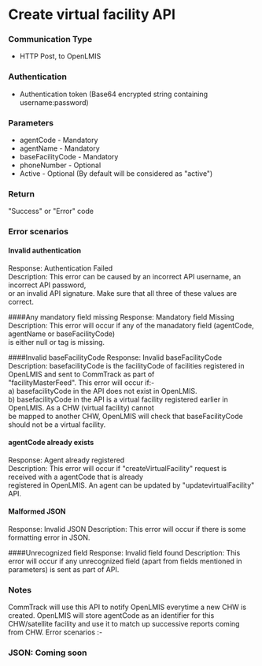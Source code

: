 # Create virtual facility API

### Communication Type

- HTTP Post, to OpenLMIS
 
### Authentication

- Authentication token (Base64 encrypted string containing username:password)

### Parameters

- agentCode - Mandatory
- agentName - Mandatory
- baseFacilityCode - Mandatory
- phoneNumber - Optional
- Active - Optional (By default will be considered as "active")

### Return

"Success" or "Error" code

### Error scenarios

#### Invalid authentication  
Response: Authentication Failed  
Description: This error can be caused by an incorrect API username, an incorrect API password,  
or an invalid API signature. Make sure that all three of these values are correct.

####Any mandatory field missing
Response: Mandatory field Missing  
Description: This error will occur if any of the manadatory field (agentCode, agentName or baseFacilityCode)   
is either null or tag is missing.

####Invalid baseFacilityCode
Response: Invalid baseFacilityCode
Description: basefacilityCode is the facilityCode of facilities registered in OpenLMIS and sent to CommTrack as part of  
"facilityMasterFeed". This error will occur if:-  
a) basefacilityCode in the API does not exist in OpenLMIS.  
b) basefacilityCode in the API is a virtual facility registered earlier in OpenLMIS. As a CHW (virtual facility) cannot  
be mapped to another CHW, OpenLMIS will check that baseFacilityCode should not be a virtual facility.

#### agentCode already exists
Response: Agent already registered  
Description: This error will occur if "createVirtualFacility" request is received with a agentCode that is already   
registered in OpenLMIS. An agent can be updated by "updatevirtualFacility" API.

#### Malformed JSON
Response: Invalid JSON
Description: This error will occur if there is some formatting error in JSON.

####Unrecognized field
Response: Invalid field found
Description: This error will occur if any unrecognized field (apart from fields mentioned in parameters) is sent as part of API.

### Notes

CommTrack will use this API to notify OpenLMIS everytime a new CHW is created. OpenLMIS will store agentCode as an identifier for this CHW/satellite facility and use it to match up successive reports coming from CHW.
Error scenarios :-

### JSON: Coming soon

